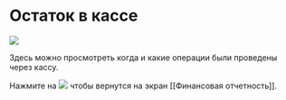 # Остаток в кассе
![](https://github.com/smpb05/DSS-Retail/blob/project-screenshots/%D0%BE%D1%81%D1%82%D0%B0%D1%82%D0%BE%D0%BA%20%D0%B2%20%D0%BA%D0%B0%D1%81%D1%81%D0%B51.png)

Здесь можно просмотреть когда и какие операции были проведены через кассу.

Нажмите на ![](https://github.com/smpb05/DSS-Retail/blob/project-screenshots/%D0%BA%D0%BD%D0%BE%D0%BF%D0%BA%D0%B0%20%D0%BD%D0%B0%D0%B7%D0%B0%D0%B41.png) чтобы вернутся на экран [[Финансовая отчетность]].